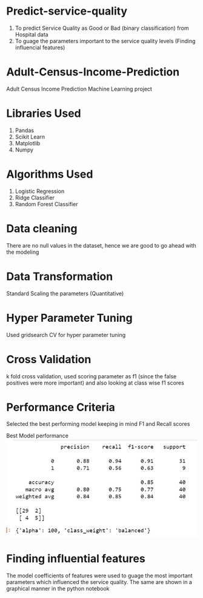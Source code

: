 # Predict-service-quality
1. To predict Service Quality as Good or Bad (binary classification) from Hospital data
2. To guage the parameters important to the service quality levels (Finding influencial features)

# Adult-Census-Income-Prediction
Adult Census Income Prediction Machine Learning project

# Libraries Used
1. Pandas
2. Scikit Learn
3. Matplotlib
4. Numpy

# Algorithms Used
1. Logistic Regression
2. Ridge Classifier
3. Random Forest Classifier

# Data cleaning
There are no null values in the dataset, hence we are good to go ahead with the modeling

# Data Transformation
Standard Scaling the parameters (Quantitative)

# Hyper Parameter Tuning
Used gridsearch CV for hyper parameter tuning

# Cross Validation
k fold cross validation, used scoring parameter as f1 (since the false positives were more important) and also looking at class wise f1 scores

# Performance Criteria
Selected the best performing model keeping in mind F1 and Recall scores

Best Model performance
![alt text](https://github.com/sanketmore1234/Adult-Census-Income-Prediction/blob/main/Best%20Model%20performance-%20Ridge.jpg?raw=true)

# Finding influential features
The model coefficients of features were used to guage the most important parameters which influenced the service quality. The same are shown in a graphical manner in the python notebook
